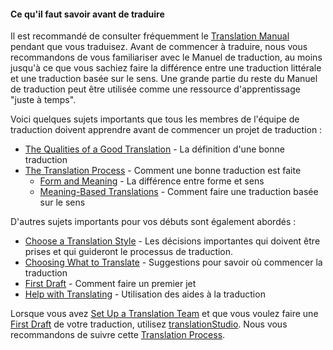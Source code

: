 #### Ce qu'il faut savoir avant de traduire

Il est recommandé de consulter fréquemment le [Translation Manual](../../translate/translate-manual/01.md) pendant que vous traduisez. Avant de commencer à traduire, nous vous recommandons de vous familiariser avec le Manuel de traduction, au moins jusqu'à ce que vous sachiez faire la différence entre une traduction littérale et une traduction basée sur le sens. Une grande partie du reste du Manuel de traduction peut être utilisée comme une ressource d'apprentissage "juste à temps".

Voici quelques sujets importants que tous les membres de l'équipe de traduction doivent apprendre avant de commencer un projet de traduction :

* [The Qualities of a Good Translation](../../translate/guidelines-intro/01.md) - La définition d'une bonne traduction
* [The Translation Process](../../translate/translate-process/01.md) - Comment une bonne traduction est faite
    * [Form and Meaning](../../translate/translate-fandm/01.md) - La différence entre forme et sens
    * [Meaning-Based Translations](../../translate/translate-dynamic/01.md) - Comment faire une traduction basée sur le sens

D'autres sujets importants pour vos débuts sont également abordés :

* [Choose a Translation Style](../../translate/choose-style/01.md) - Les décisions importantes qui doivent être prises et qui guideront le processus de traduction.
* [Choosing What to Translate](../../translate/translation-difficulty/01.md) - Suggestions pour savoir où commencer la traduction
* [First Draft](../../translate/first-draft/01.md) - Comment faire un premier jet
* [Help with Translating](../../translate/translate-help/01.md) - Utilisation des aides à la traduction

Lorsque vous avez [Set Up a Translation Team](../setup-team/01.md) et que vous voulez faire une [First Draft](../../translate/first-draft/01.md) de votre traduction, utilisez [translationStudio](../setup-ts/01.md). Nous vous recommandons de suivre cette [Translation Process](../translation-overview/01.md).
